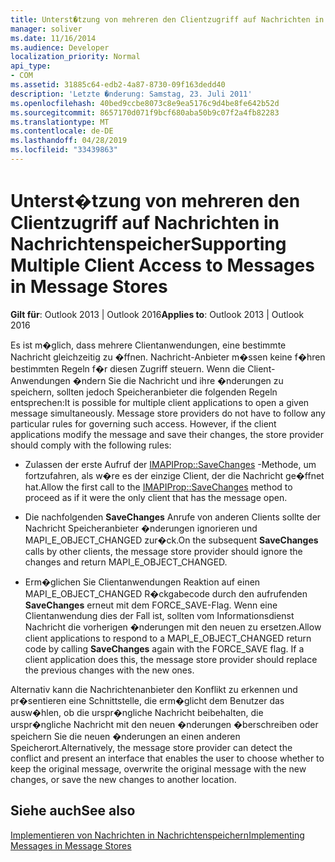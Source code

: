 ```yaml
---
title: Unterst�tzung von mehreren den Clientzugriff auf Nachrichten in Nachrichtenspeicher
manager: soliver
ms.date: 11/16/2014
ms.audience: Developer
localization_priority: Normal
api_type:
- COM
ms.assetid: 31885c64-edb2-4a87-8730-09f163dedd40
description: 'Letzte �nderung: Samstag, 23. Juli 2011'
ms.openlocfilehash: 40bed9ccbe8073c8e9ea5176c9d4be8fe642b52d
ms.sourcegitcommit: 8657170d071f9bcf680aba50b9c07f2a4fb82283
ms.translationtype: MT
ms.contentlocale: de-DE
ms.lasthandoff: 04/28/2019
ms.locfileid: "33439863"
---
```

# <a name="supporting-multiple-client-access-to-messages-in-message-stores"></a><span data-ttu-id="71bc1-103">Unterst�tzung von mehreren den Clientzugriff auf Nachrichten in Nachrichtenspeicher</span><span class="sxs-lookup"><span data-stu-id="71bc1-103">Supporting Multiple Client Access to Messages in Message Stores</span></span>

  
  
<span data-ttu-id="71bc1-104">**Gilt für**: Outlook 2013 | Outlook 2016</span><span class="sxs-lookup"><span data-stu-id="71bc1-104">**Applies to**: Outlook 2013 | Outlook 2016</span></span> 
  
<span data-ttu-id="71bc1-p101">Es ist m�glich, dass mehrere Clientanwendungen, eine bestimmte Nachricht gleichzeitig zu �ffnen. Nachricht-Anbieter m�ssen keine f�hren bestimmten Regeln f�r diesen Zugriff steuern. Wenn die Client-Anwendungen �ndern Sie die Nachricht und ihre �nderungen zu speichern, sollten jedoch Speicheranbieter die folgenden Regeln entsprechen:</span><span class="sxs-lookup"><span data-stu-id="71bc1-p101">It is possible for multiple client applications to open a given message simultaneously. Message store providers do not have to follow any particular rules for governing such access. However, if the client applications modify the message and save their changes, the store provider should comply with the following rules:</span></span>
  
- <span data-ttu-id="71bc1-108">Zulassen der erste Aufruf der [IMAPIProp::SaveChanges](imapiprop-savechanges.md) -Methode, um fortzufahren, als w�re es der einzige Client, der die Nachricht ge�ffnet hat.</span><span class="sxs-lookup"><span data-stu-id="71bc1-108">Allow the first call to the [IMAPIProp::SaveChanges](imapiprop-savechanges.md) method to proceed as if it were the only client that has the message open.</span></span> 
    
- <span data-ttu-id="71bc1-109">Die nachfolgenden **SaveChanges** Anrufe von anderen Clients sollte der Nachricht Speicheranbieter �nderungen ignorieren und MAPI_E_OBJECT_CHANGED zur�ck.</span><span class="sxs-lookup"><span data-stu-id="71bc1-109">On the subsequent **SaveChanges** calls by other clients, the message store provider should ignore the changes and return MAPI_E_OBJECT_CHANGED.</span></span> 
    
- <span data-ttu-id="71bc1-p102">Erm�glichen Sie Clientanwendungen Reaktion auf einen MAPI_E_OBJECT_CHANGED R�ckgabecode durch den aufrufenden **SaveChanges** erneut mit dem FORCE_SAVE-Flag. Wenn eine Clientanwendung dies der Fall ist, sollten vom Informationsdienst Nachricht die vorherigen �nderungen mit den neuen zu ersetzen.</span><span class="sxs-lookup"><span data-stu-id="71bc1-p102">Allow client applications to respond to a MAPI_E_OBJECT_CHANGED return code by calling **SaveChanges** again with the FORCE_SAVE flag. If a client application does this, the message store provider should replace the previous changes with the new ones.</span></span> 
    
<span data-ttu-id="71bc1-112">Alternativ kann die Nachrichtenanbieter den Konflikt zu erkennen und pr�sentieren eine Schnittstelle, die erm�glicht dem Benutzer das ausw�hlen, ob die urspr�ngliche Nachricht beibehalten, die urspr�ngliche Nachricht mit den neuen �nderungen �berschreiben oder speichern Sie die neuen �nderungen an einen anderen Speicherort.</span><span class="sxs-lookup"><span data-stu-id="71bc1-112">Alternatively, the message store provider can detect the conflict and present an interface that enables the user to choose whether to keep the original message, overwrite the original message with the new changes, or save the new changes to another location.</span></span>
  
## <a name="see-also"></a><span data-ttu-id="71bc1-113">Siehe auch</span><span class="sxs-lookup"><span data-stu-id="71bc1-113">See also</span></span>



[<span data-ttu-id="71bc1-114">Implementieren von Nachrichten in Nachrichtenspeichern</span><span class="sxs-lookup"><span data-stu-id="71bc1-114">Implementing Messages in Message Stores</span></span>](implementing-messages-in-message-stores.md)

